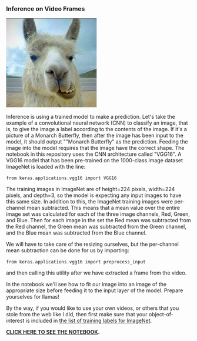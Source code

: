 ### Inference on Video Frames

![alt text](data/llama.png)  

Inference is using a trained model to make a prediction. Let's take the example of a convolutional neural network (CNN) to classify an image, that is, to give the image a label according to the contents of the image. If it's a picture of a Monarch Butterfly, then after the image has been input to the model, it should output ""Monarch Butterfly" as the prediction. Feeding the image into the model requires that the image have the correct shape. The notebook in this repository uses the CNN architecture called "VGG16". A VGG16 model that has been pre-trained on the 1000-class image dataset ImageNet is loaded with the line:  
```
from keras.applications.vgg16 import VGG16
```  
The training images in ImageNet are of height=224 pixels, width=224 pixels, and depth=3, so the model is expecting any input images to have this same size. In addition to this, the ImageNet training images were per-channel mean subtracted. This means that a mean value over the entire image set was calculated for each of the three image channels, Red, Green, and Blue. Then for each image in the set the Red mean was subtracted from the Red channel, the Green mean was subtracted from the Green channel, and the Blue mean was subtracted from the Blue channel.

We will have to take care of the resizing ourselves, but the per-channel mean subtraction can be done for us by importing:  
```
from keras.applications.vgg16 import preprocess_input
```  
and then calling this utility after we have extracted a frame from the video.  

In the notebook we'll see how to fit our image into an image of the appropriate size before feeding it to the input layer of the model. Prepare yourselves for llamas!

By the way, if you would like to use your own videos, or others that you stole from the web like I did, then first make sure that your object-of-interest is included  in [the list of training labels for ImageNet](http://image-net.org/challenges/LSVRC/2014/browse-synsets).



__[CLICK HERE TO SEE THE NOTEBOOK](./inference.ipynb).__